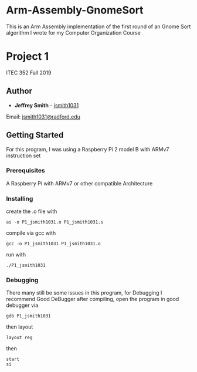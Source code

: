 # Arm-Assembly-GnomeSort
This is an Arm Assembly implementation of the first round of an Gnome Sort algorithm I wrote for my Computer Organization Course
# Project 1
ITEC 352 Fall 2019
## Author

* **Jeffrey Smith** - [jsmith1031](https://github.com/jsmith1031)

Email: [jsmith1031@radford.edu](mailto::jsmith1031@radford.edu)

## Getting Started

For this program, I was using a Raspberry Pi 2 model B with ARMv7 instruction set

### Prerequisites

A Raspberry Pi with ARMv7 or other compatible Architecture

### Installing


create the .o file with
```
as -o P1_jsmith1031.o P1_jsmith1031.s
```
compile via gcc with
```
gcc -o P1_jsmith1031 P1_jsmith1031.o
```
run with
```
./P1_jsmith1031
```
### Debugging

There many still be some issues in this program, for Debugging I recommend Good DeBugger
after compiling, open the program in good debugger via
```
gdb P1_jsmith1031
```
then layout
  ```
  layout reg
  ```
then
  ```
  start
  si
  ```
